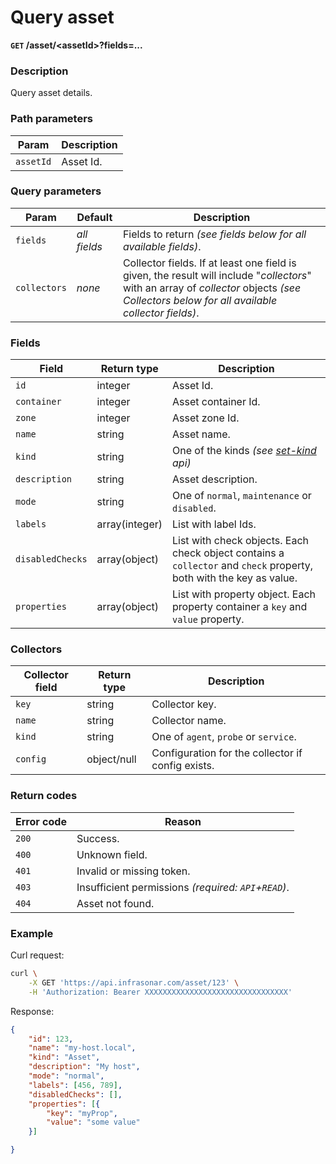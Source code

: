 # Query asset
**`GET` /asset/<assetId\>?fields=...**

### Description
Query asset details.

### Path parameters
Param               | Description
--------------------|-------------
`assetId`           | Asset Id.

### Query parameters
Param               | Default           | Description
--------------------|-------------------|-------------
`fields`            | _all fields_      | Fields to return _(see fields below for all available fields)_.
`collectors`        | _none_            | Collector fields. If at least one field is given, the result will include "_collectors_" with an array of _collector_ objects _(see Collectors below for all available collector fields)_.

### Fields
Field               | Return type       | Description
--------------------|-------------------|-------------
`id`                | integer           | Asset Id.
`container`         | integer           | Asset container Id.
`zone`              | integer           | Asset zone Id.
`name`              | string            | Asset name.
`kind`              | string            | One of the kinds _(see [set-kind](../asset/set-kind.md) api)_
`description`       | string            | Asset description.
`mode`              | string            | One of `normal`, `maintenance` or `disabled`.
`labels`            | array(integer)    | List with label Ids.
`disabledChecks`    | array(object)     | List with check objects. Each check object contains a `collector` and `check` property, both with the key as value.
`properties`        | array(object)     | List with property object. Each property container a `key` and `value` property.

### Collectors
Collector field     | Return type   | Description
--------------------|---------------|-------------
`key`               | string        | Collector key.
`name`              | string        | Collector name.
`kind`              | string        | One of `agent`, `probe` or `service`.
`config`            | object/null   | Configuration for the collector if config exists.

### Return codes
Error code  | Reason
------------|--------
`200`       | Success.
`400`       | Unknown field.
`401`       | Invalid or missing token.
`403`       | Insufficient permissions _(required: `API`+`READ`)_.
`404`       | Asset not found.

### Example
Curl request:
```bash
curl \
    -X GET 'https://api.infrasonar.com/asset/123' \
    -H 'Authorization: Bearer XXXXXXXXXXXXXXXXXXXXXXXXXXXXXXXX'
```

Response:
```json
{
    "id": 123,
    "name": "my-host.local",
    "kind": "Asset",
    "description": "My host",
    "mode": "normal",
    "labels": [456, 789],
    "disabledChecks": [],
    "properties": [{
        "key": "myProp",
        "value": "some value"
    }]

}
```
